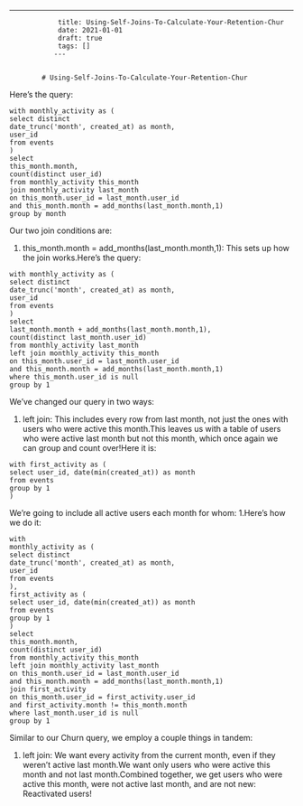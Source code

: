 ---
                title: Using-Self-Joins-To-Calculate-Your-Retention-Chur
                date: 2021-01-01    
                draft: true
                tags: []
               ---


            # Using-Self-Joins-To-Calculate-Your-Retention-Chur

Here’s the query:
```
with monthly_activity as (
select distinct
date_trunc('month', created_at) as month,
user_id
from events
)
select
this_month.month,
count(distinct user_id)
from monthly_activity this_month
join monthly_activity last_month
on this_month.user_id = last_month.user_id
and this_month.month = add_months(last_month.month,1)
group by month
```
Our two join conditions are:
1. this_month.month = add_months(last_month.month,1): This sets up how the join works.Here’s the query:
```
with monthly_activity as (
select distinct
date_trunc('month', created_at) as month,
user_id
from events
)
select
last_month.month + add_months(last_month.month,1),
count(distinct last_month.user_id)
from monthly_activity last_month
left join monthly_activity this_month
on this_month.user_id = last_month.user_id
and this_month.month = add_months(last_month.month,1)
where this_month.user_id is null
group by 1
```
We’ve changed our query in two ways:
1. left join: This includes every row from last month, not just the ones with users who were active this month.This leaves us with a table of users who were active last month but not this month, which once again we can group and count over!Here it is:
```
with first_activity as (
select user_id, date(min(created_at)) as month
from events
group by 1
)
```
We’re going to include all active users each month for whom:
1.Here’s how we do it:
```
with
monthly_activity as (
select distinct
date_trunc('month', created_at) as month,
user_id
from events
),
first_activity as (
select user_id, date(min(created_at)) as month
from events
group by 1
)
select
this_month.month,
count(distinct user_id)
from monthly_activity this_month
left join monthly_activity last_month
on this_month.user_id = last_month.user_id
and this_month.month = add_months(last_month.month,1)
join first_activity
on this_month.user_id = first_activity.user_id
and first_activity.month != this_month.month
where last_month.user_id is null
group by 1
```
Similar to our Churn query, we employ a couple things in tandem:
1. left join: We want every activity from the current month, even if they weren’t active last month.We want only users who were active this month and not last month.Combined together, we get users who were active this month, were not active last month, and are not new: Reactivated users!